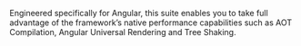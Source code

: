 Engineered specifically for Angular, this suite enables you to take full advantage of the framework’s native performance capabilities such as AOT Compilation, Angular Universal Rendering and Tree Shaking.